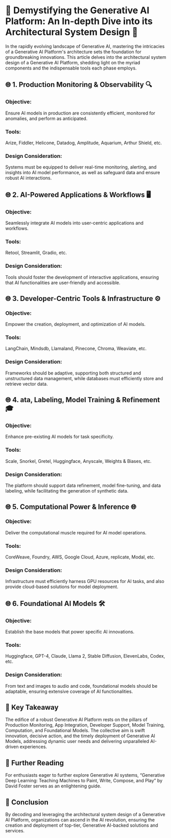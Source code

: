# 🚀 **Demystifying the Generative AI Platform: An In-depth Dive into its Architectural System Design** 🧠

In the rapidly evolving landscape of Generative AI, mastering the intricacies of a Generative AI Platform's architecture sets the foundation for groundbreaking innovations. This article delves into the architectural system design of a Generative AI Platform, shedding light on the myriad components and the indispensable tools each phase employs.

## 🌐 **1. Production Monitoring & Observability** 🔍
### **Objective**: 
Ensure AI models in production are consistently efficient, monitored for anomalies, and perform as anticipated.
### **Tools**: 
Arize, Fiddler, Helicone, Datadog, Amplitude, Aquarium, Arthur Shield, etc.
### **Design Consideration**: 
Systems must be equipped to deliver real-time monitoring, alerting, and insights into AI model performance, as well as safeguard data and ensure robust AI interactions.

## 🌐 **2. AI-Powered Applications & Workflows** 🖥️
### **Objective**: 
Seamlessly integrate AI models into user-centric applications and workflows.
### **Tools**: 
Retool, Streamlit, Gradio, etc.
### **Design Consideration**: 
Tools should foster the development of interactive applications, ensuring that AI functionalities are user-friendly and accessible.

## 🌐 **3. Developer-Centric Tools & Infrastructure** ⚙️
### **Objective**: 
Empower the creation, deployment, and optimization of AI models.
### **Tools**: 
LangChain, Mindsdb, Llamaland, Pinecone, Chroma, Weaviate, etc.
### **Design Consideration**: 
Frameworks should be adaptive, supporting both structured and unstructured data management, while databases must efficiently store and retrieve vector data.

## 🌐 **4. ata, Labeling, Model Training & Refinement** 🎓
### **Objective**: 
Enhance pre-existing AI models for task specificity.
### **Tools**: 
Scale, Snorkel, Gretel, Huggingface, Anyscale, Weights & Biases, etc.
### **Design Consideration**: 
The platform should support data refinement, model fine-tuning, and data labeling, while facilitating the generation of synthetic data.

## 🌐 **5. Computational Power & Inference** 🌐
### **Objective**: 
Deliver the computational muscle required for AI model operations.
### **Tools**: 
CoreWeave, Foundry, AWS, Google Cloud, Azure, replicate, Modal, etc.
### **Design Consideration**: 
Infrastructure must efficiently harness GPU resources for AI tasks, and also provide cloud-based solutions for model deployment.

## 🌐 **6. Foundational AI Models** 🛠️
### **Objective**: 
Establish the base models that power specific AI innovations.
### **Tools**: 
Huggingface, GPT-4, Claude, Llama 2, Stable Diffusion, ElevenLabs, Codex, etc.
### **Design Consideration**: 
From text and images to audio and code, foundational models should be adaptable, ensuring extensive coverage of AI functionalities.

## 🔑 **Key Takeaway**
The edifice of a robust Generative AI Platform rests on the pillars of Production Monitoring, App Integration, Developer Support, Model Training, Computation, and Foundational Models. The collective aim is swift innovation, decisive action, and the timely deployment of Generative AI Models, addressing dynamic user needs and delivering unparalleled AI-driven experiences.

## 📘 **Further Reading**
For enthusiasts eager to further explore Generative AI systems, “Generative Deep Learning: Teaching Machines to Paint, Write, Compose, and Play” by David Foster serves as an enlightening guide.

## 🌟 **Conclusion**
By decoding and leveraging the architectural system design of a Generative AI Platform, organizations can ascend in the AI revolution, ensuring the creation and deployment of top-tier, Generative AI-backed solutions and services.

